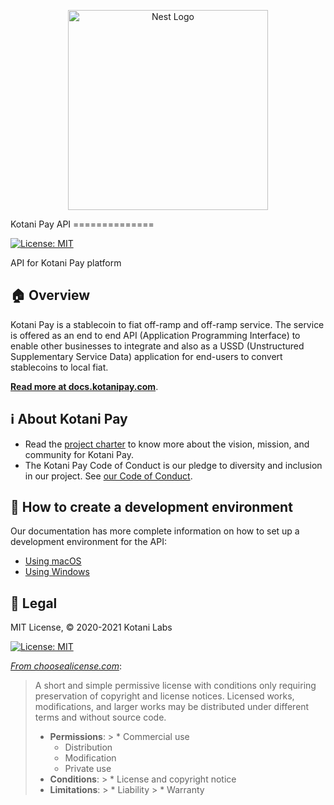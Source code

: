 <p align="center">
  <a href="https://kotanipay.com/" target="blank"><img src="https://2655951489-files.gitbook.io/~/files/v0/b/gitbook-x-prod.appspot.com/o/spaces%2FhonoqUXGYYiDPsMOyqhQ%2Fuploads%2FZpMntLQe2ILzTIoxukWl%2FKotani%20Pay%20logo_Light%20background.png?alt=media&token=a88be60e-52db-49a2-aaf5-5f6925d147c1" width="320" alt="Nest Logo" /></a>
</p>
Kotani Pay API
==============

[![License: MIT](https://img.shields.io/badge/License-MIT-yellow.svg)](https://opensource.org/licenses/MIT)


API for Kotani Pay platform


## :house: Overview

Kotani Pay is a stablecoin to fiat off-ramp and off-ramp service.
The service is offered as an end to end API (Application Programming Interface) to enable other businesses to integrate and also as a USSD (Unstructured Supplementary Service Data) application for end-users to convert stablecoins to local fiat.

[**Read more at docs.kotanipay.com**](https://docs.kotanipay.com/).


## :information_source: About Kotani Pay

* Read the [project charter](https://docs.kotanipay.com/fundamentals/project-charter) to know more about the vision, mission, and community for Kotani Pay.
* The Kotani Pay Code of Conduct is our pledge to diversity and inclusion in our project.
  See [our Code of Conduct](https://docs.kotanipay.com/fundamentals/code-of-conduct).


## :wrench: How to create a development environment

Our documentation has more complete information on how to set up a development environment for the API:

* [Using macOS](https://docs.kotanipay.com/guides/getting-started-with-the-api/local-environment/using-mac-os)
* [Using Windows](https://docs.kotanipay.com/guides/getting-started-with-the-api/local-environment/using-windows)


## :memo: Legal

MIT License, © 2020-2021 Kotani Labs

[![License: MIT](https://img.shields.io/badge/License-MIT-yellow.svg)](https://opensource.org/licenses/MIT)

[_From choosealicense.com_](https://choosealicense.com/licenses/mit/):
> A short and simple permissive license with conditions only requiring preservation of copyright and license notices.
> Licensed works, modifications, and larger works may be distributed under different terms and without source code.
>
> * **Permissions**:
    >     * Commercial use
>     * Distribution
>     * Modification
>     * Private use
> * **Conditions**:
    >     * License and copyright notice
> * **Limitations**:
    > 	  * Liability
             > 	  * Warranty
